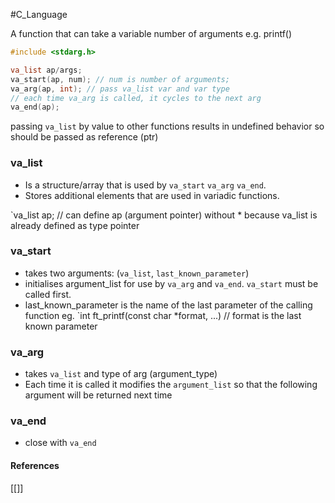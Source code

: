 #C_Language 

A function that can take a variable number of arguments e.g. printf()

```c
#include <stdarg.h>

va_list ap/args;
va_start(ap, num); // num is number of arguments;
va_arg(ap, int); // pass va_list var and var type
// each time va_arg is called, it cycles to the next arg
va_end(ap);
```

passing `va_list` by value to other functions results in undefined behavior so should be passed as reference (ptr)
### va_list
* Is a structure/array that is used by `va_start` `va_arg` `va_end`.
* Stores additional elements that are used in variadic functions.

`va_list ap; // can define ap (argument pointer) without * because va_list is already defined as type pointer
### va_start
* takes two arguments: (`va_list`, `last_known_parameter`)
* initialises argument_list for use by `va_arg` and `va_end`. `va_start` must be called first.
* last_known_parameter is the name of the last parameter of the calling function
eg.
`int ft_printf(const char *format, ...) // format is the last known parameter
### va_arg
* takes `va_list` and type of arg (argument_type)
* Each time it is called it modifies the `argument_list` so that the following argument will be returned next time
### va_end
* close with `va_end`

#### References
[[]]